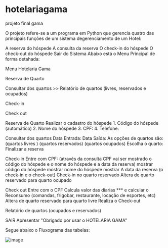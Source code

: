 # hotelariagama
projeto final gama

O projeto refere-se a um programa em Python que gerencia quatro das principais funções de um sistema degerenciamento de um Hotel:

A reserva do hóspede
A consulta da reserva
O check-in do hóspede
O check-out do hóspede
Sair do Sistema
Abaixo está o Menu Principal de forma detahada:

Menu Hotelaria Gama

Reserva de Quarto

Consultar dos quartos >> Relatório de quartos (livres, reservados e ocupados)

Check-in

Check out

Reserva de Quarto Realizar o cadastro do hóspede 1. Código do hóspede (automático) 2. Nome do hóspede 3. CPF: 4. Telefone:

Consultar dos quartos Data Entrada: Data Saída: As opções de quartos são: (quartos livres ) (quartos reservados) (quartos ocupados) Escolha o quarto: Finalizar a reserva

Check-in Entre com CPF: (através da consulta CPF vai ser mostrado o código do hóspede e o nome do hóspede e a data da reserva) mostrar código do hóspede mostrar nome do hóspede mostrar A data da reserva (o check-in e o check-out) Check-in no quarto reservado Altera de quarto reservado para quarto ocupado

Check out Entre com o CPF Calcula valor das diarias *** e calcular o Reconsumo (comandas, frigobar, restaurante, locação de esportes, etc) Altera de quarto reservado para quarto livre Realiza o Check-out

Relatório de quartos (ocupados e reservados)

SAIR Apresentar "Obrigado por usar o HOTELARIA GAMA"

Segue abaixo o Fluxograma das tabelas:

![image](https://user-images.githubusercontent.com/92685388/138569209-a11e6c74-3032-4c91-a977-23bc3a6efef4.png)


